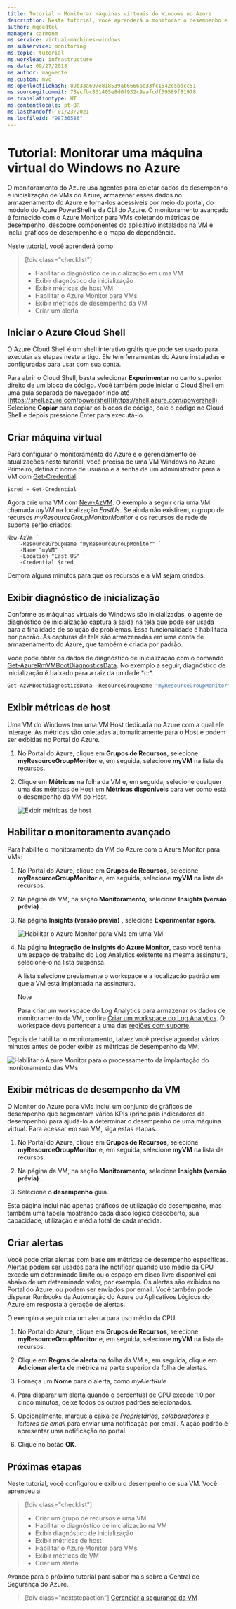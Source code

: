 ```yaml
---
title: Tutorial – Monitorar máquinas virtuais do Windows no Azure
description: Neste tutorial, você aprenderá a monitorar o desempenho e os componentes do aplicativo descobertos em execução nas Máquinas Virtuais do Windows.
author: mgoedtel
manager: carmonm
ms.service: virtual-machines-windows
ms.subservice: monitoring
ms.topic: tutorial
ms.workload: infrastructure
ms.date: 09/27/2018
ms.author: magoedte
ms.custom: mvc
ms.openlocfilehash: 89b33a697e818539ab6666be33fc1542c5bdcc51
ms.sourcegitcommit: 78ecfbc831405e8d0f932c9aafcdf59589f81978
ms.translationtype: HT
ms.contentlocale: pt-BR
ms.lasthandoff: 01/23/2021
ms.locfileid: "98736586"
---
```

# <a name="tutorial-monitor-a-windows-virtual-machine-in-azure"></a>Tutorial: Monitorar uma máquina virtual do Windows no Azure

O monitoramento do Azure usa agentes para coletar dados de desempenho e inicialização de VMs do Azure, armazenar esses dados no armazenamento do Azure e torná-los acessíveis por meio do portal, do módulo do Azure PowerShell e da CLI do Azure. O monitoramento avançado é fornecido com o Azure Monitor para VMs coletando métricas de desempenho, descobre componentes do aplicativo instalados na VM e inclui gráficos de desempenho e o mapa de dependência.

Neste tutorial, você aprenderá como:

> [!div class="checklist"]
> * Habilitar o diagnóstico de inicialização em uma VM
> * Exibir diagnóstico de inicialização
> * Exibir métricas de host VM
> * Habilitar o Azure Monitor para VMs
> * Exibir métricas de desempenho da VM
> * Criar um alerta

## <a name="launch-azure-cloud-shell"></a>Iniciar o Azure Cloud Shell

O Azure Cloud Shell é um shell interativo grátis que pode ser usado para executar as etapas neste artigo. Ele tem ferramentas do Azure instaladas e configuradas para usar com sua conta. 

Para abrir o Cloud Shell, basta selecionar **Experimentar** no canto superior direito de um bloco de código. Você também pode iniciar o Cloud Shell em uma guia separada do navegador indo até [https://shell.azure.com/powershell](https://shell.azure.com/powershell). Selecione **Copiar** para copiar os blocos de código, cole o código no Cloud Shell e depois pressione Enter para executá-lo.

## <a name="create-virtual-machine"></a>Criar máquina virtual

Para configurar o monitoramento do Azure e o gerenciamento de atualizações neste tutorial, você precisa de uma VM Windows no Azure. Primeiro, defina o nome de usuário e a senha de um administrador para a VM com [Get-Credential](/powershell/module/microsoft.powershell.security/get-credential):

```azurepowershell-interactive
$cred = Get-Credential
```

Agora crie uma VM com [New-AzVM](/powershell/module/az.compute/new-azvm). O exemplo a seguir cria uma VM chamada *myVM* na localização *EastUs*. Se ainda não existirem, o grupo de recursos *myResourceGroupMonitorMonitor* e os recursos de rede de suporte serão criados:

```azurepowershell-interactive
New-AzVm `
    -ResourceGroupName "myResourceGroupMonitor" `
    -Name "myVM" `
    -Location "East US" `
    -Credential $cred
```

Demora alguns minutos para que os recursos e a VM sejam criados.

## <a name="view-boot-diagnostics"></a>Exibir diagnóstico de inicialização

Conforme as máquinas virtuais do Windows são inicializadas, o agente de diagnóstico de inicialização captura a saída na tela que pode ser usada para a finalidade de solução de problemas. Essa funcionalidade é habilitada por padrão. As capturas de tela são armazenadas em uma conta de armazenamento do Azure, que também é criada por padrão.

Você pode obter os dados de diagnóstico de inicialização com o comando [Get-AzureRmVMBootDiagnosticsData](/powershell/module/az.compute/get-azvmbootdiagnosticsdata). No exemplo a seguir, diagnóstico de inicialização é baixado para a raiz da unidade *c:\*.

```powershell
Get-AzVMBootDiagnosticsData -ResourceGroupName "myResourceGroupMonitor" -Name "myVM" -Windows -LocalPath "c:\"
```

## <a name="view-host-metrics"></a>Exibir métricas de host

Uma VM do Windows tem uma VM Host dedicada no Azure com a qual ele interage. As métricas são coletadas automaticamente para o Host e podem ser exibidas no Portal do Azure.

1. No Portal do Azure, clique em **Grupos de Recursos**, selecione **myResourceGroupMonitor** e, em seguida, selecione **myVM** na lista de recursos.
2. Clique em **Métricas** na folha da VM e, em seguida, selecione qualquer uma das métricas de Host em **Métricas disponíveis** para ver como está o desempenho da VM do Host.

    ![Exibir métricas de host](./media/tutorial-monitoring/tutorial-monitor-host-metrics.png)

## <a name="enable-advanced-monitoring"></a>Habilitar o monitoramento avançado

Para habilite o monitoramento da VM do Azure com o Azure Monitor para VMs:

1. No Portal do Azure, clique em **Grupos de Recursos**, selecione **myResourceGroupMonitor** e, em seguida, selecione **myVM** na lista de recursos.

2. Na página da VM, na seção **Monitoramento**, selecione **Insights (versão prévia)** .

3. Na página **Insights (versão prévia)** , selecione **Experimentar agora**.

    ![Habilitar o Azure Monitor para VMs em uma VM](../../azure-monitor/insights/media/vminsights-enable-single-vm/enable-vminsights-vm-portal.png)

4. Na página **Integração de Insights do Azure Monitor**, caso você tenha um espaço de trabalho do Log Analytics existente na mesma assinatura, selecione-o na lista suspensa.  

    A lista selecione previamente o workspace e a localização padrão em que a VM está implantada na assinatura. 

    >[!NOTE]
    >Para criar um workspace do Log Analytics para armazenar os dados de monitoramento da VM, confira [Criar um workspace do Log Analytics](../../azure-monitor/learn/quick-create-workspace.md). O workspace deve pertencer a uma das [regiões com suporte](../../azure-monitor/insights/vminsights-configure-workspace.md#supported-regions).

Depois de habilitar o monitoramento, talvez você precise aguardar vários minutos antes de poder exibir as métricas de desempenho da VM.

![Habilitar o Azure Monitor para o processamento da implantação do monitoramento das VMs](../../azure-monitor/insights/media/vminsights-enable-single-vm/onboard-vminsights-vm-portal-status.png)

## <a name="view-vm-performance-metrics"></a>Exibir métricas de desempenho da VM

O Monitor do Azure para VMs inclui um conjunto de gráficos de desempenho que segmentam vários KPIs (principais indicadores de desempenho) para ajudá-lo a determinar o desempenho de uma máquina virtual. Para acessar em sua VM, siga estas etapas.

1. No Portal do Azure, clique em **Grupos de Recursos**, selecione **myResourceGroupMonitor** e, em seguida, selecione **myVM** na lista de recursos.

2. Na página da VM, na seção **Monitoramento**, selecione **Insights (versão prévia)** .

3. Selecione o **desempenho** guia.

Esta página inclui não apenas gráficos de utilização de desempenho, mas também uma tabela mostrando cada disco lógico descoberto, sua capacidade, utilização e média total de cada medida.

## <a name="create-alerts"></a>Criar alertas

Você pode criar alertas com base em métricas de desempenho específicas. Alertas podem ser usados para lhe notificar quando uso médio da CPU excede um determinado limite ou o espaço em disco livre disponível cai abaixo de um determinado valor, por exemplo. Os alertas são exibidos no Portal do Azure, ou podem ser enviados por email. Você também pode disparar Runbooks da Automação do Azure ou Aplicativos Lógicos do Azure em resposta à geração de alertas.

O exemplo a seguir cria um alerta para uso médio da CPU.

1. No Portal do Azure, clique em **Grupos de Recursos**, selecione **myResourceGroupMonitor** e, em seguida, selecione **myVM** na lista de recursos.

2. Clique em **Regras de alerta** na folha da VM e, em seguida, clique em **Adicionar alerta de métrica** na parte superior da folha de alertas.

3. Forneça um **Nome** para o alerta, como *myAlertRule*

4. Para disparar um alerta quando o percentual de CPU excede 1.0 por cinco minutos, deixe todos os outros padrões selecionados.

5. Opcionalmente, marque a caixa de *Proprietários, colaboradores e leitores de email* para enviar uma notificação por email. A ação padrão é apresentar uma notificação no portal.

6. Clique no botão **OK**.

## <a name="next-steps"></a>Próximas etapas

Neste tutorial, você configurou e exibiu o desempenho de sua VM. Você aprendeu a:

> [!div class="checklist"]
> * Criar um grupo de recursos e uma VM
> * Habilitar o diagnóstico de inicialização na VM
> * Exibir diagnóstico de inicialização
> * Exibir métricas de host
> * Habilitar o Azure Monitor para VMs
> * Exibir métricas de VM
> * Criar um alerta

Avance para o próximo tutorial para saber mais sobre a Central de Segurança do Azure.

> [!div class="nextstepaction"]
> [Gerenciar a segurança da VM](../../security/fundamentals/overview.md)
